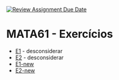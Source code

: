 [![Review Assignment Due Date](https://classroom.github.com/assets/deadline-readme-button-22041afd0340ce965d47ae6ef1cefeee28c7c493a6346c4f15d667ab976d596c.svg)](https://classroom.github.com/a/qzfBAc_r)
# MATA61 - Exercícios



+ [E1](./E1) - desconsiderar
+ [E2](./E2) - desconsiderar
+ [E1-new](./E1-new)
+ [E2-new](./E2-new)
